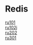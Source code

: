 # Redis
[ru101](https://university.redis.com/certificates/ec9e501b9e904a2c8da3b7109607903c)  
[ru102j](https://university.redis.com/certificates/28b5864a1ae247119dc04bad42595090)  
[ru202](https://university.redis.com/certificates/3fcb8b65d59d4f8b8c582db37adcacad)  
[ru301](https://university.redis.com/certificates/ffdb1c677ec3402a8e7af39632818a84)
